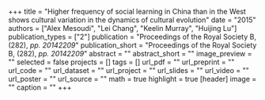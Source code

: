 +++
title = "Higher frequency of social learning in China than in the West shows cultural variation in the dynamics of cultural evolution"
date = "2015"
authors = ["Alex Mesoudi", "Lei Chang", "Keelin Murray", "Huijing Lu"]
publication_types = ["2"]
publication = "Proceedings of the Royal Society B, (282), _pp. 20142209_"
publication_short = "Proceedings of the Royal Society B, (282), _pp. 20142209_"
abstract = ""
abstract_short = ""
image_preview = ""
selected = false
projects = []
tags = []
url_pdf = ""
url_preprint = ""
url_code = ""
url_dataset = ""
url_project = ""
url_slides = ""
url_video = ""
url_poster = ""
url_source = ""
math = true
highlight = true
[header]
image = ""
caption = ""
+++
